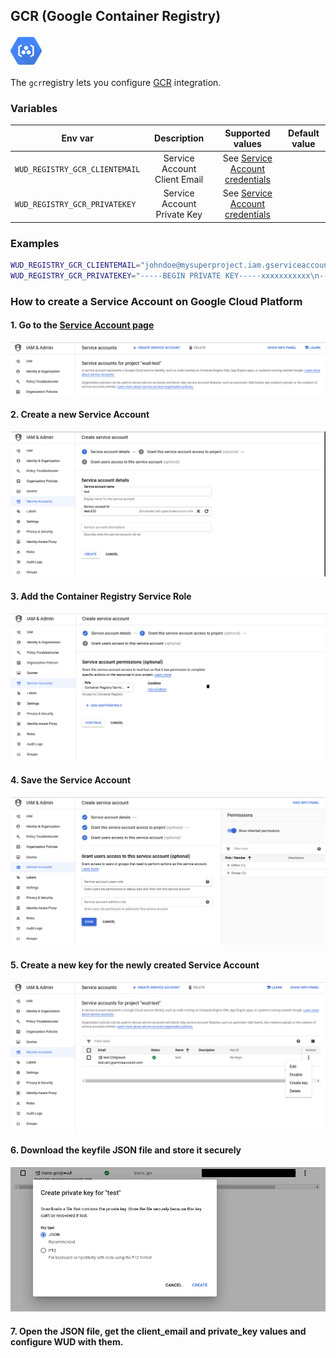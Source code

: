 ## GCR (Google Container Registry)
![logo](gcr.png)

The ```gcr```registry lets you configure [GCR](https://cloud.google.com/container-registry) integration.

### Variables

| Env var                        | Description                   | Supported values                                                                                                    | Default value |
| ------------------------------ |:----------------------------:|:--------------------------------------------------------------------------------------------------------------------:|:-------------:| 
| `WUD_REGISTRY_GCR_CLIENTEMAIL` | Service Account Client Email | See [Service Account credentials](https://cloud.google.com/container-registry/docs/advanced-authentication#json-key) |               |
| `WUD_REGISTRY_GCR_PRIVATEKEY`  | Service Account Private Key  | See [Service Account credentials](https://cloud.google.com/container-registry/docs/advanced-authentication#json-key) |               |

### Examples

```bash
WUD_REGISTRY_GCR_CLIENTEMAIL="johndoe@mysuperproject.iam.gserviceaccount.com"
WUD_REGISTRY_GCR_PRIVATEKEY="-----BEGIN PRIVATE KEY-----xxxxxxxxxxx\n-----END PRIVATE KEY-----\n"
```

### How to create a Service Account on Google Cloud Platform

#### 1. Go to the&nbsp;[Service Account page](https://console.cloud.google.com/iam-admin/serviceaccounts)
![image](./gcr_01.png)

#### 2. Create a new Service Account
![image](./gcr_02.png)

#### 3. Add the Container Registry Service Role
![image](./gcr_03.png)

#### 4. Save the Service Account 
![image](./gcr_04.png)

#### 5. Create a new key for the newly created Service Account
![image](./gcr_05.png)

#### 6. Download the keyfile JSON file and store it securely
![image](./gcr_06.png)

#### 7. Open the JSON file, get the client_email and private_key values and configure WUD with them.
